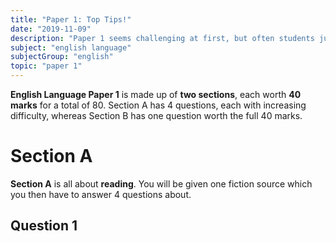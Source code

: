 ```yaml
---
title: "Paper 1: Top Tips!"
date: "2019-11-09"
description: "Paper 1 seems challenging at first, but often students just overthink it. Read through these short top tips to top-up your knowledge."
subject: "english language"
subjectGroup: "english"
topic: "paper 1"
---
```


**English Language Paper 1** is made up of **two sections**, each worth **40 marks** for a total of 80. Section A has 4 questions, each with increasing difficulty, whereas Section B has one question worth the full 40 marks.

# Section A

**Section A** is all about **reading**. You will be given one fiction source which you then have to answer 4 questions about.

## Question 1
